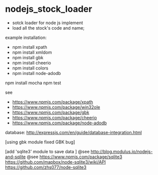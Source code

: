 # nodejs_stock_loader
* sotck loader for node js implement
* load all the stock's code and name;



example installation:
* npm install xpath
* npm install xmldom
* npm install gbk
* npm install cheerio
* npm install colors
* npm install node-adodb

npm install mocha
npm test

see 
* https://www.npmjs.com/package/xpath
* https://www.npmjs.com/package/win32ole
* https://www.npmjs.com/package/gbk
* https://www.npmjs.com/package/cheerio
* https://www.npmjs.com/package/node-adodb

database:
http://expressjs.com/en/guide/database-integration.html



[using gbk module fixed GBK bug]


[add 'sqlite3' module to save data ]
@see http://blog.modulus.io/nodejs-and-sqlite
@see https://www.npmjs.com/package/sqlite3  https://github.com/mapbox/node-sqlite3/wiki/API
https://github.com/zhs077/node-sqlite3

